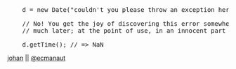 <pre lang="javascript">
    d = new Date("couldn't you please throw an exception here instead?");

    // No! You get the joy of discovering this error somewhere unrelated,
    // much later; at the point of use, in an innocent part of your code:

    d.getTime(); // => NaN
</pre>

[johan](https://github.com/johan) || [@ecmanaut](http://twitter.com/ecmanaut)
